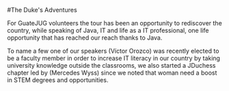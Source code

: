 #The Duke's Adventures

For GuateJUG volunteers the tour has been an opportunity to rediscover the country, while speaking of Java, IT and life as a IT professional, one life opportunity that has reached our reach thanks to Java.

To name a few one of our speakers (Víctor Orozco) was recently elected to be a faculty member in order to increase IT literacy in our country by taking university knowledge outside the classrooms, we also started a JDuchess chapter led by (Mercedes Wyss) since we noted that woman need a boost in STEM degrees and opportunities.
